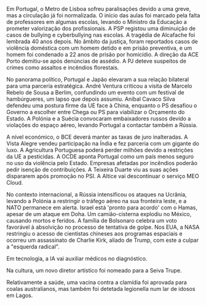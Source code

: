 Em Portugal, o Metro de Lisboa sofreu paralisações devido a uma greve, mas a circulação já foi normalizada. O início das aulas foi marcado pela falta de professores em algumas escolas, levando o Ministro da Educação a prometer valorização dos profissionais. A PSP registou uma diminuição de casos de bullying e cyberbullying nas escolas. A tragédia de Alcafache foi lembrada 40 anos depois. No âmbito da justiça, foram reportados casos de violência doméstica com um homem detido e em prisão preventiva, e um homem foi condenado a 22 anos de prisão por homicídio. A direção da ACE Porto demitiu-se após denúncias de assédio. A PJ deteve suspeitos de crimes como assaltos e incêndios florestais.

No panorama político, Portugal e Japão elevaram a sua relação bilateral para uma parceria estratégica. André Ventura criticou a visita de Marcelo Rebelo de Sousa a Berlim, confundindo um evento com um festival de hambúrgueres, um lapso que depois assumiu. Aníbal Cavaco Silva defendeu uma postura firme da UE face à China, enquanto o PS desafiou o Governo a escolher entre Chega ou PS para viabilizar o Orçamento do Estado. A Polónia e a Suécia convocaram embaixadores russos devido a violações do espaço aéreo, levando Portugal a contactar também a Rússia.

A nível económico, o BCE deverá manter as taxas de juro inalteradas. A Vista Alegre vendeu participação na Índia e fez parceria com um gigante do luxo. A Agricultura Portuguesa poderá perder milhões devido a restrições da UE a pesticidas. A OCDE aponta Portugal como um país menos seguro no uso da violência pelo Estado. Empresas afetadas por incêndios poderão pedir isenção de contribuições. A Teixeira Duarte viu as suas ações dispararem após promoção no PSI. A Altice vai descontinuar o serviço MEO Cloud.

No contexto internacional, a Rússia intensificou os ataques na Ucrânia, levando a Polónia a restringir o tráfego aéreo na sua fronteira leste, e a NATO permanece em alerta. Israel está 'pronto para acordo' com o Hamas, apesar de um ataque em Doha. Um camião-cisterna explodiu no México, causando mortos e feridos. A família de Bolsonaro celebra um voto favorável à absolvição no processo de tentativa de golpe. Nos EUA, a NASA restringiu o acesso de cientistas chineses aos programas espaciais e ocorreu um assassinato de Charlie Kirk, aliado de Trump, com este a culpar a "esquerda radical".

Em tecnologia, a IA vai auxiliar médicos no diagnóstico.

Na cultura, um novo diretor artístico foi nomeado para a Seiva Trupe.

Relativamente a saúde, uma vacina contra a clamídia foi aprovada para coalas australianos, mas também foi detetada legionella num lar de idosos em Lagos.